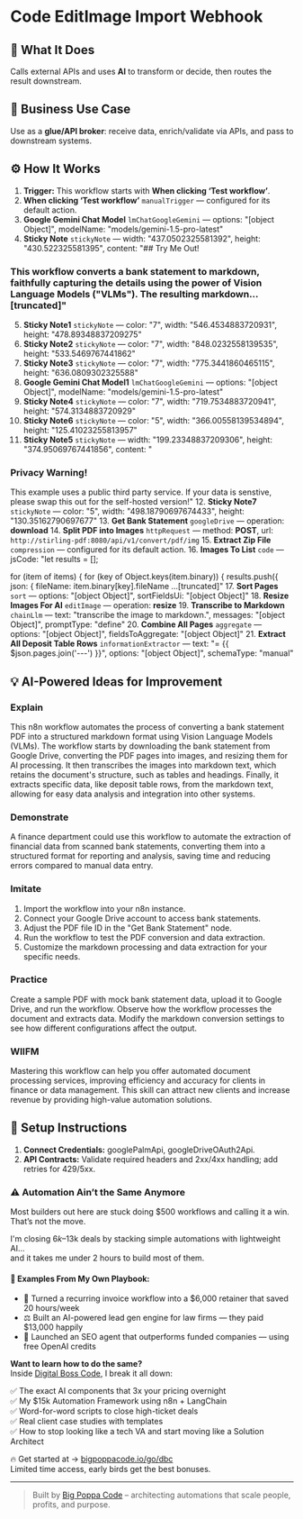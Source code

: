 # Code EditImage Import Webhook
  ## 🚀 What It Does
  Calls external APIs and uses **AI** to transform or decide, then routes the result downstream.
  
  ## 💼 Business Use Case
  Use as a **glue/API broker**: receive data, enrich/validate via APIs, and pass to downstream systems.
  
  ## ⚙️ How It Works
  1. **Trigger:** This workflow starts with **When clicking ‘Test workflow’**.
  2. **When clicking ‘Test workflow’** `manualTrigger` — configured for its default action.
3. **Google Gemini Chat Model** `lmChatGoogleGemini` — options: "[object Object]", modelName: "models/gemini-1.5-pro-latest"
4. **Sticky Note** `stickyNote` — width: "437.0502325581392", height: "430.522325581395", content: "## Try Me Out!

### This workflow converts a bank statement to markdown, faithfully capturing the details using the power of Vision Language Models ("VLMs"). The resulting markdown…[truncated]"
5. **Sticky Note1** `stickyNote` — color: "7", width: "546.4534883720931", height: "478.89348837209275"
6. **Sticky Note2** `stickyNote` — color: "7", width: "848.0232558139535", height: "533.5469767441862"
7. **Sticky Note3** `stickyNote` — color: "7", width: "775.3441860465115", height: "636.0809302325588"
8. **Google Gemini Chat Model1** `lmChatGoogleGemini` — options: "[object Object]", modelName: "models/gemini-1.5-pro-latest"
9. **Sticky Note4** `stickyNote` — color: "7", width: "719.7534883720941", height: "574.3134883720929"
10. **Sticky Note6** `stickyNote` — color: "5", width: "366.00558139534894", height: "125.41023255813957"
11. **Sticky Note5** `stickyNote` — width: "199.23348837209306", height: "374.95069767441856", content: "















### Privacy Warning!
This example uses a public third party service. If your data is senstive, please swap this out for the self-hosted version!"
12. **Sticky Note7** `stickyNote` — color: "5", width: "498.18790697674433", height: "130.35162790697677"
13. **Get Bank Statement** `googleDrive` — operation: **download**
14. **Split PDF into Images** `httpRequest` — method: **POST**, url: `http://stirling-pdf:8080/api/v1/convert/pdf/img`
15. **Extract Zip File** `compression` — configured for its default action.
16. **Images To List** `code` — jsCode: "let results = [];

for (item of items) {
    for (key of Object.keys(item.binary)) {
        results.push({
            json: {
                fileName: item.binary[key].fileName
…[truncated]"
17. **Sort Pages** `sort` — options: "[object Object]", sortFieldsUi: "[object Object]"
18. **Resize Images For AI** `editImage` — operation: **resize**
19. **Transcribe to Markdown** `chainLlm` — text: "transcribe the image to markdown.", messages: "[object Object]", promptType: "define"
20. **Combine All Pages** `aggregate` — options: "[object Object]", fieldsToAggregate: "[object Object]"
21. **Extract All Deposit Table Rows** `informationExtractor` — text: "= {{ $json.pages.join('---') }}", options: "[object Object]", schemaType: "manual"
  
  ## 💡 AI-Powered Ideas for Improvement
  ### Explain
This n8n workflow automates the process of converting a bank statement PDF into a structured markdown format using Vision Language Models (VLMs). The workflow starts by downloading the bank statement from Google Drive, converting the PDF pages into images, and resizing them for AI processing. It then transcribes the images into markdown text, which retains the document's structure, such as tables and headings. Finally, it extracts specific data, like deposit table rows, from the markdown text, allowing for easy data analysis and integration into other systems.

### Demonstrate
A finance department could use this workflow to automate the extraction of financial data from scanned bank statements, converting them into a structured format for reporting and analysis, saving time and reducing errors compared to manual data entry.

### Imitate
1. Import the workflow into your n8n instance.
2. Connect your Google Drive account to access bank statements.
3. Adjust the PDF file ID in the "Get Bank Statement" node.
4. Run the workflow to test the PDF conversion and data extraction.
5. Customize the markdown processing and data extraction for your specific needs.

### Practice
Create a sample PDF with mock bank statement data, upload it to Google Drive, and run the workflow. Observe how the workflow processes the document and extracts data. Modify the markdown conversion settings to see how different configurations affect the output.

### WIIFM
Mastering this workflow can help you offer automated document processing services, improving efficiency and accuracy for clients in finance or data management. This skill can attract new clients and increase revenue by providing high-value automation solutions.
  
  ## 🔧 Setup Instructions
  1. **Connect Credentials:** googlePalmApi, googleDriveOAuth2Api.
2. **API Contracts:** Validate required headers and 2xx/4xx handling; add retries for 429/5xx.
  
### ⚠️ Automation Ain’t the Same Anymore

Most builders out here are stuck doing $500 workflows and calling it a win.  
That’s not the move.  

I'm closing $6k–$13k deals by stacking simple automations with lightweight AI...  
and it takes me under 2 hours to build most of them.

#### 🧠 Examples From My Own Playbook:
- 🔁 Turned a recurring invoice workflow into a $6,000 retainer that saved 20 hours/week  
- ⚖️ Built an AI-powered lead gen engine for law firms — they paid $13,000 happily  
- 🚀 Launched an SEO agent that outperforms funded companies — using free OpenAI credits  

**Want to learn how to do the same?**  
Inside [Digital Boss Code](https://bigpoppacode.io/go/dbc), I break it all down:

✅ The exact AI components that 3x your pricing overnight  
✅ My $15k Automation Framework using n8n + LangChain  
✅ Word-for-word scripts to close high-ticket deals  
✅ Real client case studies with templates  
✅ How to stop looking like a tech VA and start moving like a Solution Architect  

🔥 Get started at → [bigpoppacode.io/go/dbc](https://bigpoppacode.io/go/dbc)  
Limited time access, early birds get the best bonuses.

---
> Built by [Big Poppa Code](https://bigpoppacode.io) – architecting automations that scale people, profits, and purpose.
  